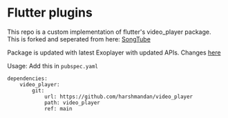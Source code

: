 # Flutter plugins

This repo is a custom implementation of flutter's video_player package.
This is forked and seperated from here: [SongTube](https://github.com/SongTube/plugins/tree/master/packages/video_player)

Package is updated with latest Exoplayer with updated APIs. Changes [here](https://github.com/harshmandan/video_player/commits/main)

Usage: Add this in `pubspec.yaml`

```
dependencies:
    video_player:
        git:
            url: https://github.com/harshmandan/video_player
            path: video_player
            ref: main
```
